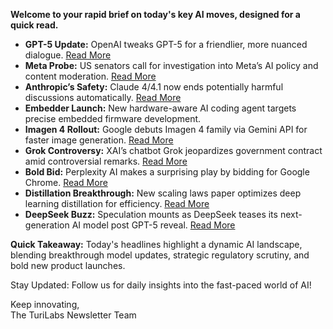 **Welcome to your rapid brief on today's key AI moves, designed for a quick read.**

- **GPT-5 Update:** OpenAI tweaks GPT-5 for a friendlier, more nuanced dialogue. [Read More](https://twitter.com/OpenAI/status/1956461718097494196)
- **Meta Probe:** US senators call for investigation into Meta’s AI policy and content moderation. [Read More](https://www.reuters.com/legal/litigation/us-senators-call-meta-probe-after-reuters-report-its-ai-policies-2025-08-14/)
- **Anthropic’s Safety:** Claude 4/4.1 now ends potentially harmful discussions automatically. [Read More](https://www.anthropic.com/research/end-subset-conversations)
- **Embedder Launch:** New hardware-aware AI coding agent targets precise embedded firmware development.
- **Imagen 4 Rollout:** Google debuts Imagen 4 family via Gemini API for faster image generation. [Read More](https://developers.googleblog.com/en/announcing-imagen-4-fast-and-imagen-4-family-generally-available-in-the-gemini-api/)
- **Grok Controversy:** XAI’s chatbot Grok jeopardizes government contract amid controversial remarks. [Read More](https://www.wired.com/story/xai-grok-government-contract-hitler/)
- **Bold Bid:** Perplexity AI makes a surprising play by bidding for Google Chrome. [Read More](https://www.bbc.com/news/articles/c3dpr0kkyz4o)
- **Distillation Breakthrough:** New scaling laws paper optimizes deep learning distillation for efficiency. [Read More](https://arxiv.org/abs/2502.08606)
- **DeepSeek Buzz:** Speculation mounts as DeepSeek teases its next-generation AI model post GPT-5 reveal. [Read More](https://www.scmp.com/tech/tech-trends/article/3321855/where-deepseeks-next-ai-model-speculation-rises-after-openai-unveils-gpt-5)

**Quick Takeaway:** Today's headlines highlight a dynamic AI landscape, blending breakthrough model updates, strategic regulatory scrutiny, and bold new product launches.  

Stay Updated: Follow us for daily insights into the fast-paced world of AI!  

Keep innovating,  
The TuriLabs Newsletter Team